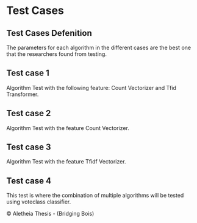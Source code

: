 # Test Cases
## Test Cases Defenition
The parameters for each algorithm in the different cases are the best one that the researchers found from testing.

## Test case 1
Algorithm Test with the following feature: Count Vectorizer and Tfid Transformer. <br/>

## Test case 2
Algorithm Test with the feature Count Vectorizer. <br/>

## Test case 3
Algorithm Test with the feature Tfidf Vectorizer. <br/>

## Test case 4
This test is where the combination of multiple algorithms will be tested using voteclass classifier. <br/>

© Aletheia Thesis - (Bridging Bois)